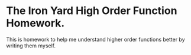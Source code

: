 # The Iron Yard High Order Function Homework.

This is homework to help me understand higher order functions better by writing them myself. 
